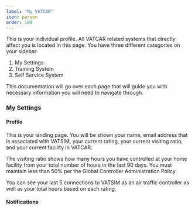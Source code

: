 ```yaml
---
label: "My VATCAR"
icon: person
order: 100
---
```


This is your individual profile. All VATCAR related systems that directly affect you is located in this page. You have three different categories on your sidebar:

1. My Settings
2. Training System
3. Self Service System

This documentation will go over each page that will guide you with necessary information you will need to navigate through.

### My Settings
#### Profile

This is your landing page. You will be shown your name, email address that is associated with VATSIM, your current rating, your current visiting ratio, and your current facility in VATCAR.

The visiting ratio shows how many hours you have controlled at your home facility from your total number of hours in the last 90 days. You must maintain less than 50% per the Global Controller Administration Policy.

You can see your last 5 connections to VATSIM as an air traffic controller as well as your total hours based on each rating.

#### Notifications

